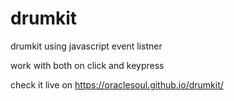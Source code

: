 # drumkit
drumkit using javascript event listner 

work with both on click and keypress

check it live on https://oraclesoul.github.io/drumkit/
